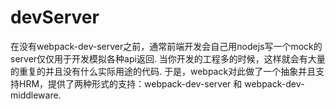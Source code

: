 # devServer
在没有webpack-dev-server之前，通常前端开发会自己用nodejs写一个mock的server仅仅用于开发模拟各种api返回. 当你开发的工程多的时候，这样就会有大量的重复的并且没有什么实际用途的代码.
于是，webpack对此做了一个抽象并且支持HRM，提供了两种形式的支持：webpack-dev-server 和 webpack-dev-middleware.

